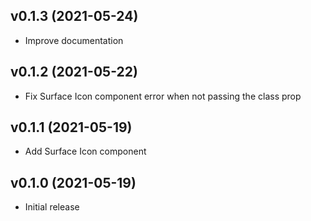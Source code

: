 ## v0.1.3 (2021-05-24)

- Improve documentation

## v0.1.2 (2021-05-22)

- Fix Surface Icon component error when not passing the class prop

## v0.1.1 (2021-05-19)

- Add Surface Icon component

## v0.1.0 (2021-05-19)

- Initial release
